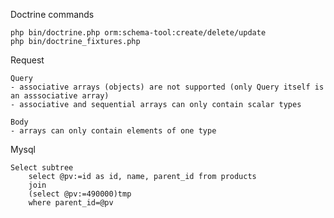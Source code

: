 Doctrine commands

    php bin/doctrine.php orm:schema-tool:create/delete/update
    php bin/doctrine_fixtures.php

Request
    
    Query
    - associative arrays (objects) are not supported (only Query itself is an asssociative array)
    - associative and sequential arrays can only contain scalar types
    
    Body
    - arrays can only contain elements of one type
    
Mysql
   
    Select subtree
        select @pv:=id as id, name, parent_id from products
        join
        (select @pv:=490000)tmp
        where parent_id=@pv